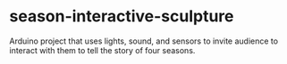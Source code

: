 # season-interactive-sculpture
Arduino project that uses lights, sound, and sensors to invite audience to interact with them to tell the story of four seasons.
